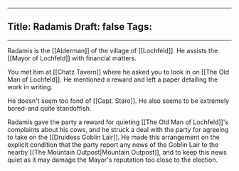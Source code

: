 
---
Title: Radamis
Draft: false
Tags:
  - 
---

Radamis is the [[Alderman]] of the village of [[Lochfeld]]. He assists the [[Mayor of Lochfeld]] with financial matters. 

You met him at [[Chatz Tavern]] where he asked you to look in on [[The Old Man of Lochfeld]]. He mentioned a reward and left a paper detailing the work in writing. 

He doesn't seem too fond of [[Capt. Staro]]. He also seems to be extremely bored-and quite standoffish. 

Radamis gave the party a reward for quieting [[The Old Man of Lochfeld]]'s complaints about his cows, and he struck a deal with the party for agreeing to take on the [[Druidess Goblin Lair]]. He made this arrangement on the explicit condition that the party report any news of the Goblin Lair to the nearby [[The Mountain Outpost|Mountain Outpost]], and to keep this news quiet as it may damage the Mayor's reputation too close to the election.